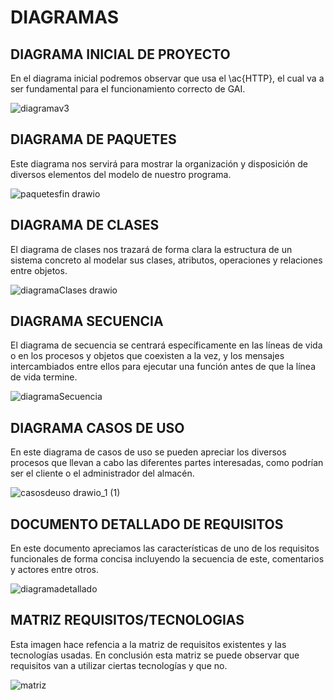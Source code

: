 # DIAGRAMAS

## DIAGRAMA INICIAL DE PROYECTO
En el diagrama inicial podremos observar que usa el \ac{HTTP}, el cual va a ser fundamental para el funcionamiento correcto de GAI.

![diagramav3](https://user-images.githubusercontent.com/91564872/171284770-6bc7420c-e8f1-4261-8a29-46c3886bf2e8.png)


## DIAGRAMA DE PAQUETES
Este diagrama nos servirá para mostrar la organización y disposición de diversos elementos del modelo de nuestro programa.

![paquetesfin drawio](https://user-images.githubusercontent.com/91564872/166158194-a5d58bc6-48f7-4f18-b273-c4370cd06a7e.png)

## DIAGRAMA DE CLASES
El diagrama de clases nos trazará de forma clara la estructura de un sistema concreto al modelar sus clases, atributos, operaciones y relaciones entre objetos.

![diagramaClases drawio](https://user-images.githubusercontent.com/95173613/166158080-38290af0-5b33-4175-be43-e43d6cdcddd6.png)

## DIAGRAMA SECUENCIA
El diagrama de secuencia se centrará específicamente en las líneas de vida o en los procesos y objetos que coexisten a la vez, y los mensajes intercambiados entre ellos para ejecutar una función antes de que la línea de vida termine.

![diagramaSecuencia](https://user-images.githubusercontent.com/95173613/166158091-d61f8ab7-5383-4a06-b980-f2fbad92a37c.png)

## DIAGRAMA CASOS DE USO
En este diagrama de casos de uso se pueden apreciar los diversos procesos que llevan a cabo las diferentes partes interesadas, como podrían ser el cliente o el administrador del almacén.

![casosdeuso drawio_1 (1)](https://user-images.githubusercontent.com/91564872/171286552-aac70301-b4ea-491c-b275-398289b1d126.png)

## DOCUMENTO DETALLADO DE REQUISITOS
En este documento apreciamos las características de uno de los requisitos funcionales de forma concisa incluyendo la secuencia de este, comentarios y actores entre otros.

![diagramadetallado](https://user-images.githubusercontent.com/91564872/171286810-998acba6-fe93-4640-9418-2cb7504cdc11.png)

## MATRIZ REQUISITOS/TECNOLOGIAS
Esta imagen hace refencia a la matriz de requisitos existentes y las tecnologías usadas. En conclusión esta matriz se puede observar que requisitos van a utilizar ciertas tecnologías y que no.

![matriz](https://user-images.githubusercontent.com/91564872/171291092-5d9d41ac-e740-4398-abbb-9dca8f302ea1.png)




